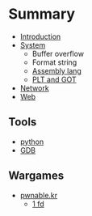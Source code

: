# Summary

* [Introduction](README.md)
* [System](system.md)
  * Buffer overflow
  * Format string
  * [Assembly lang](system/assembly-lang.md)
  * [PLT and GOT](system/plt-and-got.md)
* [Network](network.md)
* [Web](web.md)

## Tools

* [python](tools/python.md)
* [GDB](tools/gdb.md)

## Wargames

* [pwnable.kr](pwnablekr/pwnablekr.md)
  * [1 fd](pwnablekr/pwnablekr/1-fd.md)

